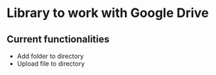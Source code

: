 # Library to work with Google Drive
## Current functionalities
- Add folder to directory
- Upload file to directory